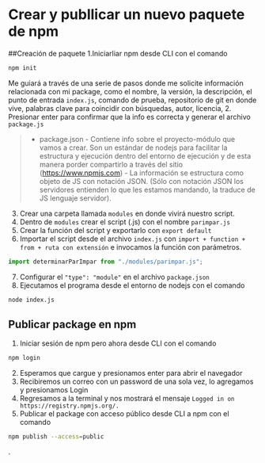 # Crear y publlicar un nuevo paquete de npm

##Creación de paquete
1.Iniciarliar npm desde CLI con el comando 
```sh
npm init 
```
Me guiará a través de una serie de pasos donde me solicite información relacionada con mi package, como el nombre, la versión, la descripción, el punto de entrada  `index.js`, comando de prueba, repositorio de git en donde vive, palabras clave para coincidir con búsquedas, autor, licencia,
2. Presionar enter para confirmar que la info es correcta y generar el archivo `package.js`
> - package.json
    - Contiene info sobre el proyecto-módulo que vamos a crear. Son un estándar de nodejs para facilitar la estructura y ejecución dentro del entorno de ejecución y de esta manera porder compartirlo a través del sitio (https://www.npmjs.com)
    - La información se estructura como objeto de JS con notación JSON. (Sólo con notación JSON los servidores entienden lo que les estamos mandando, la traduce de JS  lenguaje servidor).
3. Crear una carpeta llamada `modules` en donde vivirá nuestro script.
4. Dentro de `modules` crear el script (.js) con el nombre `parimpar.js`
5. Crear la función del script y exportarlo con `export default`
6. Importar el script desde el archivo `index.js` con `import + function + from + ruta con extensión` e invocamos la función con parámetros.
```javascript
import determinarParImpar from "./modules/parimpar.js";
```
7. Configurar el `"type": "module"` en el archivo `package.json`
8. Ejecutamos el programa desde el entorno de nodejs con el comando
```sh
node index.js
```

## Publicar package en npm

1. Iniciar sesión de npm pero ahora desde CLI con el comando
```sh
npm login
```
2. Esperamos que cargue y presionamos enter para abrir el navegador
3. Recibiremos un correo con un password de una sola vez, lo agregamos y presionamos Login
4. Regresamos a la terminal y nos mostrará el mensaje `Logged in on https://registry.npmjs.org/.`
5. Publicar el package con acceso público desde CLI a npm con el comando 
```sh
npm publish --access=public
```
.